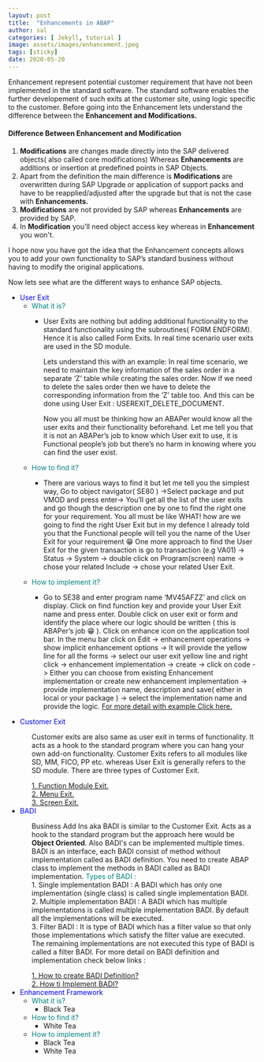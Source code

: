 ```yaml
---
layout: post
title:  "Enhancements in ABAP"
author: sal
categories: [ Jekyll, tutorial ]
image: assets/images/enhancement.jpeg
tags: [sticky]
date: 2020-05-20
---
```


Enhancement represent potential customer requirement that have not been implemented in the standard software. The standard software enables the further developement of such exits at the customer site, using logic specific to the customer.
Before going into the Enhancement lets understand the difference between the <b>Enhancement and Modifications.</b>

#### Difference Between Enhancement and Modification

1. <b>Modifications</b> are changes made directly into the SAP delivered objects( also called core modifications) Whereas <b>Enhancements</b> are additions or insertion at predefined points in SAP Objects. 
2. Apart from the definition the main difference is <b>Modifications</b> are overwritten during SAP Upgrade or application of support packs and have to be reapplied/adjusted after the upgrade but that is not the case with <b>Enhancements. </b>
3. <b>Modifications</b> are not provided by SAP whereas <b>Enhancements</b> are provided by SAP.
4. In <b>Modification</b> you'll need object access key whereas in <b>Enhancement</b> you won't.

I hope now you have got the idea that the Enhancement concepts allows you to add your own functionality to SAP’s  standard business without having to modify the original applications.

Now lets see what are the different ways to enhance SAP objects.
<!-- Types of enhancement -->
<ul id="enhancements">
<!-- user exit -->
  <li><span class="caret" style="color:blue">User Exit</span>
    <ul class="nested">
      <li><span class="caret" style="color:teal">What it is?</span>
        <ul class="nested">
          <li><p>User Exits are nothing but adding additional functionality to the standard functionality using the subroutines( FORM ENDFORM). Hence it is also called Form Exits. In real time scenario user exits are used in the SD module.</p>
          <p>Lets understand this with an example: In real time scenario, we need to maintain the key information of the sales order in a separate ‘Z’ table while creating the sales order.  Now if we need to delete the sales order then we have to delete the corresponding information from the ‘Z’ table too. And this can be done using User Exit : USEREXIT_DELETE_DOCUMENT.</p><p>Now you all must be thinking how an ABAPer would know all the user exits and their functionality beforehand. Let me tell you that it is not an ABAPer’s job to know which User exit to use, it is Functional people’s job but there’s no harm in knowing where you can find the user exist.</p></li>
        </ul>
      </li>
     <li><span class="caret" style="color:teal">How to find it?</span>
        <ul class="nested">
          <li><p> There are various ways to find it but let me tell you the simplest way, Go to object navigator( SE80 ) ->Select package and put VMOD and press enter-> You’ll get all the list of the user exits and go though the description one by one to find the right one for your requirement. You all must be like WHAT! how are we going to find the right User Exit but in my defence I already told you that the Functional people will tell you the name of the User Exit for your requirement &#128513;  One more approach to find the User Exit for the given transaction is go to transaction (e.g VA01) -> Status -> System -> double click on Program(screen) name -> chose your related Include -> chose your related User Exit.</p>
          </li>
        </ul>
     </li>
     <li><span class="caret" style="color:teal">How to implement it?</span>
        <ul class="nested">
          <li><p>Go to SE38 and enter program name ‘MV45AFZZ’ and click on display. 
              Click on find function key and provide your User Exit name and press enter. 
              Double click on user exit or form and identify the place where our logic should be written
              ( this is ABAPer’s job &#128513; ). Click on enhance icon on the application tool bar. 
              In the menu bar click on Edit -> enhancement operations -> show implicit enhancement options -> 
              It will provide the yellow line for all the forms -> select our user exit yellow line and right click -> 
              enhancement implementation -> create -> click on code -> Either you can choose from existing Enhancement 
              implementation or create new enhancement implementation -> provide implementation name, 
              description and save( either in local or your package ) -> select the implementation name  
              and provide the logic.
          <u>For more detail with example <a href="/quick-start-guide">Click here.</a></u>
          </p></li>
        </ul>
     </li>
    </ul> 
  </li>
<!-- Customer exit -->
  <li><span class="caret" style="color:blue">Customer Exit</span>
    <ul class="nested">
      <p>Customer exits are also same as user exit in terms of functionality. It acts as a hook to the standard program where you can hang your own add-on functionality. Customer Exits refers to all modules like SD, MM, FICO, PP etc. whereas User Exit is generally refers to the SD module. 
There are three types of Customer Exit.</p><a href="/function-module-exit">1. Function Module Exit.</a>
      <br><a href="/menu-exit">2. Menu Exit.</a>
    <br><a href="/screen-exit">3. Screen Exit.</a>
    </ul> 
  </li>
<!-- BADI -->
  <li><span class="caret" style="color:blue">BADI</span>
    <ul class="nested">
      <p>Business Add Ins aka BADI is similar to the Customer Exit. Acts as a hook to the standard program but the approach here would be <b>Object Oriented</b>. Also BADI's can be implemented multiple times. BADI is an interface, each BADI consist of method without implementation called as BADI definition. You need to create ABAP class to implement the methods in BADI called as BADI implementation.
      <span style="color:teal">Types of BADI :</span>
      <br>1. Single implementation BADI : A BADI which has only one implementation (single class) is called single implementation BADI.
      <br>2. Multiple implementation BADI : A BADI which has multiple implementations is called multiple implementation BADI. By default all the implementations will be executed.
      <br>3. Filter BADI : It is type of BADI which has a filter value so that only those implementations which satisfy the filter value are executed. The remaining implementations are not executed this type of BADI is called a filter BADI.
      For more detail on BADI definition and implementation check below links :</p><a href="/badi-definition">1. How to create BADI Definition?</a>
      <br><a href="/badi-implementation">2. How ti Implement BADI?</a>
    </ul> 
  </li>
<!-- Enhancement framework -->
  <li><span class="caret" style="color:blue">Enhancement Framework</span>
    <ul class="nested">
      <li><span class="caret" style="color:teal">What it is?</span>
        <ul class="nested">
          <li>Black Tea</li>
        </ul>
      </li>
     <li><span class="caret" style="color:teal">How to find it?</span>
        <ul class="nested">
          <li>White Tea</li>
        </ul>
     </li>
     <li><span class="caret" style="color:teal">How to implement it?</span>
        <ul class="nested">
          <li>Black Tea</li>
          <li>White Tea</li>
        </ul>
     </li>
    </ul> 
  </li>
</ul>